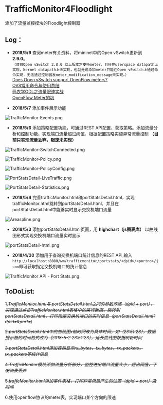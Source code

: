 # TrafficMonitor4Floodlight
添加了流量监控模块的Floodlight控制器

## Log：
* **2018/5/9** 查阅meter有关资料，将mininet中的Open vSwitch更新到 **2.9.0**。  
`（目前Open vSwitch 2.8.0 以上版本才支持meter，且只在userspace datapath上实现，kernel datapath上未实现，也就是说添加meter只能在Open vSwitch上通过命令实现，无法通过控制器发meter_modification_message来实现。）`  
[Does Open vSwitch support OpenFlow meters?](http://docs.openvswitch.org/en/latest/faq/qos/)  
[OVS常用命令与使用总结](https://blog.csdn.net/rocson001/article/details/73163041)  
[码农学ODL之流量限速实战](https://www.sdnlab.com/17972.html)  
[OpenFlow Meter的坑](https://www.cnblogs.com/wpqwpq/p/7832650.html)  

* **2018/5/7** 添加事件展示功能  

![TrafficMonitor-Events.png](https://github.com/Chentingz/TrafficMonitor4Floodlight/blob/master/img4ReadMe/TrafficMonitor-Events.png)  

* **2018/5/6** 添加策略配置功能，可通过REST API配置、获取策略。添加流量分析和控制功能，实现端口流量超过阈值，根据配置策略实施异常流量控制 **（目前只实现流量丢弃，限速未实现）**  

![TrafficMonitor-SwitchConnected.png](https://github.com/Chentingz/TrafficMonitor4Floodlight/blob/master/img4ReadMe/TrafficMonitor-SwitchConnected.png)  

![TrafficMonitor-Policy.png](https://github.com/Chentingz/TrafficMonitor4Floodlight/blob/master/img4ReadMe/TrafficMonitor-Policy.png)  

![TrafficMonitor-PolicyConfig.png](https://github.com/Chentingz/TrafficMonitor4Floodlight/blob/master/img4ReadMe/TrafficMonitor-PolicyConfig.png)  

![PortStatsDetail-LiveTraffic.png](https://github.com/Chentingz/TrafficMonitor4Floodlight/blob/master/img4ReadMe/PortStatsDetail-LiveTraffic.png)  

![PortStatsDetail-Statistics.png](https://github.com/Chentingz/TrafficMonitor4Floodlight/blob/master/img4ReadMe/PortStatsDetail-Statistics.png)  

* **2018/5/4**  完善trafficMonitor.html和portStatsDetail.html，实现trafficMonitor.html跳转到portStatsDetail.html，并且在portStatsDetail.html中能够实时显示交换机端口流量  

![Areaspline.png](https://github.com/Chentingz/TrafficMonitor4Floodlight/blob/master/img4ReadMe/Areaspline%20.png)  

* **2018/5/3**  添加portStatsDetail.html页面，用 **highchart（js图表库）** 以曲线图形式实现交换机端口流量实时显示  

![portStatsDetail-html.png](https://github.com/Chentingz/TrafficMonitor4Floodlight/blob/master/img4ReadMe/portStatsDetail-html.png)  

* **2018/4/30** 添加用于查询交换机端口统计信息的REST API,输入`http://localhost:8080/wm/trafficmonitor/portstats/<dpid>/<portno>/json`即可获取指定交换机端口的统计信息  

![TrafficMonitor API - Port Stats.png](https://github.com/Chentingz/TrafficMonitor4Floodlight/blob/master/img4ReadMe/TrafficMonitor%20API%20-%20Port%20Stats.png)
  
## ToDoList:
~~1.*TrafficMonitor.html与 portStatsDetail.html之间的参数传递（dpid + port），实现通过点击TrafficMonitor.html表格中的某行数据，跳转到portStatsDetail.html，打印指定交换机端口的实时信息（portStatsDetail.html?dpid=<dpid>&port=<port>)*~~  
  
~~2.*portStatsDetail.html中的曲线图x轴时间改为具体时间，如（23:51:23），数据提示框的时间格式改为（2018-5-2 23:51:23），延长曲线图数据刷新时间*~~  

~~3.*portStatsDetail.html添加表格显示rx_bytes，tx_bytes，rx_packets，tx_packets等统计信息*~~  

~~4.*TrafficMonitor模块添加流量分析部分，监控进出端口流量大小，超出阈值，下发流表丢弃*~~  

~~5.*traffcMonitor.html添加事件表格，打印异常流量产生的位置（dpid + port）及时间*~~  

6.使用openflow协议的meter表，实现端口某个方向的限速
  
